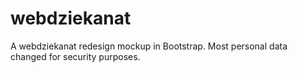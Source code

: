# webdziekanat
A webdziekanat redesign mockup in Bootstrap.
Most personal data changed for security purposes.
